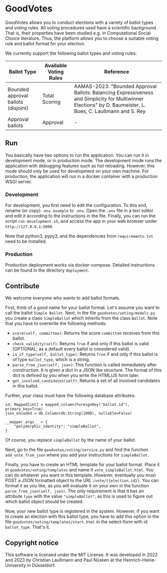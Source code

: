 # GoodVotes

GoodVotes allows you to conduct elections with a variety of ballot types and voting rules.
All voting procedures used have a scientific background.
That is, their properties have been studied e.g. in Computational Social Choice literature.
Thus, the platform allows you to choose a suitable voting rule and ballot format for your election.

We currently support the following ballot types and voting rules:

| Ballot Type                         | Available Voting Rules | Reference                                                                                                                                                   |
|-------------------------------------|------------------------|-------------------------------------------------------------------------------------------------------------------------------------------------------------|
| Bounded approval ballots (disjoint) | Total Scoring          | AAMAS-2023: "Bounded Approval Ballots: Balancing Expressiveness and Simplicity for Multiwinner Elections" by D. Baumeister, L. Boes, C. Laußmann and S. Rey |
| Approval ballots | Approval          | - |


## Run

You basically have two options to run the application.
You can run it in development mode, or in production mode.
The development mode runs the application with debugging features such as hot reloading.
However, this mode should only be used for development on your own machine.
For production, the application will run in a docker container with a production WSGI server.

### Development

For development, you first need to edit the configuration.
To this end, rename (or copy) `.env.example` to `.env`.
Open the `.env` file in a text editor and edit it according to the instructions in the file.
Finally, you can run the script `run-development.sh`, and access the app in your web browser under `http://127.0.0.1:5000`.

Note that python3, pypy3, and the dependencies from `requirements.txt` need to be installed.

### Production

Production deployment works via docker-compose.
Detailed instructions can be found in the directory `deployment`.


## Contribute

We welcome everyone who wants to add ballot formats.

First, think of a good name for your ballot format.
Let's assume you want to call the ballot `Simple Ballot`.
Next, in the file `goodvotes/voting/models.py` you create a class `SimpleBallot` which inherits from the class `Ballot`.
Note that you have to overwrite the following methods:

- `score(self, committee)`: Returns the score `committee` receives from this ballot.
- `check_validity(self)`: Returns `True` if and only if this ballot is valid (OPTIONAL; as a default every ballot is considered valid).
- `is_of_type(self, ballot_type)`: Returns `True` if and only if this ballot is of type `ballot_type`, which is a string.
- `parse_from_json(self, json)`: This function is called immediately after construction. It is given a dict in a JSON like structure. The format of this dict is defined by you when you write the HTML/JS form later.
- `get_involved_candidates(self)`: Returns a set of all involved candidates in this ballot.

Further, your class must have the following database attributes:


    id: Mapped[int] = mapped_column(ForeignKey("ballot.id"), primary_key=True)
    json_encoded = db.Column(db.String(1000), nullable=False)

    __mapper_args__ = {
        "polymorphic_identity": "simpleBallot",
    }

Of course, you replace `simpleBallot` by the name of your ballot.

Next, go to the file `goodvotes/voting/service.py` and find the function `add_vote_from_json` where you add your instructions for `simpleBallot`.

Finally, you have to create an HTML template for your ballot format.
Place it in `goodvotes/voting/templates` and name it `vote_simpleBallot.html`.
You can do whatever you want in this template.
However, eventually you must POST a JSON formatted object to the URL `/vote/{{election.id}}`.
You can format it as you like, as you will evaluate it on your own in the function `parse_from_json(self, json)`.
The only requirement is that it has an attribute `type` with the value `"simpleBallot"`, as this is used to figure out which ballot object should be created.

Now, your new ballot type is registered in the system.
However, if you want to create an election with this ballot type, you have to add this option in the file `goodvotes/voting/templates/start.html` in the select-form with id `ballot_type`.
That's it.


## Copyright notice

This software is licensed under the MIT License. It was developed in 2022 and 2023 by Christian Laußmann and Paul Nüsken at the Heinrich-Heine-University in Düsseldorf.
